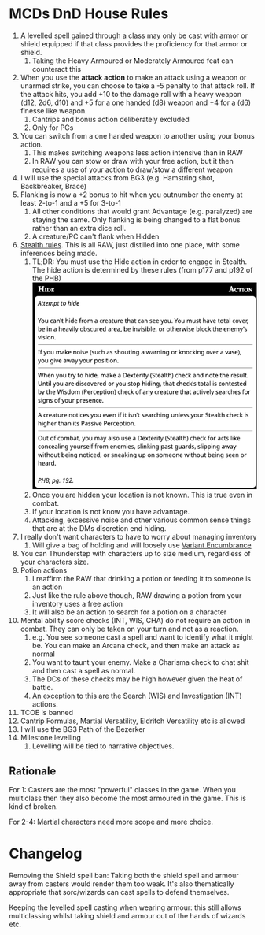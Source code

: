 
# MCDs DnD House Rules

1. A levelled spell gained through a class may only be cast with armor or shield equipped if that class provides the proficiency for that armor or shield.
	1. Taking the Heavy Armoured or Moderately Armoured feat can counteract this
1. When you use the **attack action** to make an attack using a weapon or unarmed strike, you can choose to take a -5 penalty to that attack roll. If the attack hits, you add +10 to the damage roll with a heavy weapon (d12, 2d6, d10) and +5 for a one handed (d8) weapon and +4 for a (d6) finesse like weapon.
	1. Cantrips and bonus action deliberately excluded
	1. Only for PCs
1. You can switch from a one handed weapon to another using your bonus action.
	1. This makes switching weapons less action intensive than in RAW
	2. In RAW you can stow or draw with your free action, but it then requires a use of your action to draw/stow a different weapon
1. I will use the special attacks from BG3 (e.g. Hamstring shot, Backbreaker, Brace)
1. Flanking is now a +2 bonus to hit when you outnumber the enemy at least 2-to-1 and a +5 for 3-to-1
	1. All other conditions that would grant Advantage (e.g. paralyzed) are staying the same. Only flanking is being changed to a flat bonus rather than an extra dice roll.
	1. A creature/PC can't flank when Hidden
1. [Stealth rules](stealth.md). This is all RAW, just distilled into one place, with some inferences being made.
	1. TL;DR: You must use the Hide action in order to engage in Stealth. The hide action is determined by these rules (from p177 and p192 of the PHB) ![Hide Action Cheat Sheet](imgs/hiding.png)
	1. Once you are hidden your location is not known. This is true even in combat.
	1. If your location is not know you have advantage.
	1. Attacking, excessive noise and other various common sense things that are at the DMs discretion end hiding.
1. I really don't want characters to have to worry about managing inventory
	1. Will give a bag of holding and will loosely use [Variant Encumbrance](https://www.dndbeyond.com/sources/basic-rules/using-ability-scores#VariantEncumbrance)
1. You can Thunderstep with characters up to size medium, regardless of your characters size.
1. Potion actions
	1. I reaffirm the RAW that drinking a potion or feeding it to someone is an action
	3. Just like the rule above though, RAW drawing a potion from your inventory uses a free action
	2. It will also be an action to search for a potion on a character
 1. Mental ability score checks (INT, WIS, CHA) do not require an action in combat. They can only be taken on your turn and not as a reaction.
	1. e.g. You see someone cast a spell and want to identify what it might be. You can make an Arcana check, and then make an attack as normal
	1. You want to taunt your enemy. Make a Charisma check to chat shit and then cast a spell as normal.
	1. The DCs of these checks may be high however given the heat of battle.
	1. An exception to this are the Search (WIS) and Investigation (INT) actions.
1. TCOE is banned
1. Cantrip Formulas, Martial Versatility, Eldritch Versatility etc is allowed 
1. I will use the BG3 Path of the Bezerker
1. Milestone levelling
	1. Levelling will be tied to narrative objectives.

## Rationale

For 1: Casters are the most "powerful" classes in the game. When you multiclass then they also become the most armoured in the game. This is kind of broken.

For 2-4: Martial characters need more scope and more choice.

# Changelog

Removing the Shield spell ban: Taking both the shield spell and armour away from casters would render them too weak. It's also thematically appropriate that sorc/wizards can cast spells to defend themselves.

Keeping the levelled spell casting when wearing armour: this still allows multiclassing whilst taking shield and armour out of the hands of wizards etc.